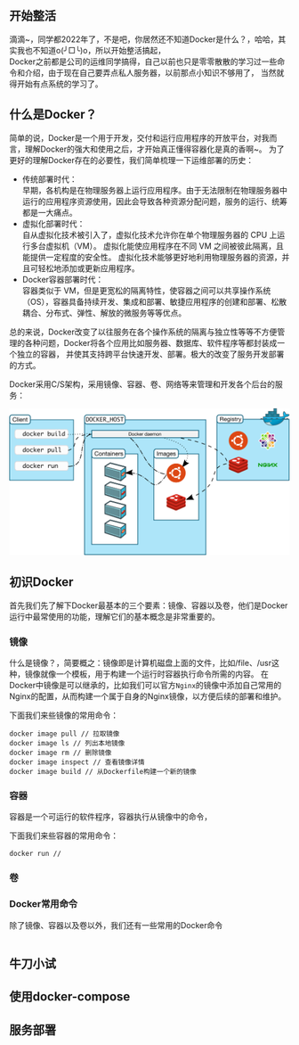 ## 开始整活

滴滴~，同学都2022年了，不是吧，你居然还不知道Docker是什么？，哈哈，其实我也不知道o(╯□╰)o，所以开始整活搞起，  
Docker之前都是公司的运维同学搞得，自己以前也只是零零散散的学习过一些命令和介绍，由于现在自己要弄点私人服务器，以前那点小知识不够用了，
当然就得开始有点系统的学习了。

## 什么是Docker？

简单的说，Docker是一个用于开发，交付和运行应用程序的开放平台，对我而言，理解Docker的强大和使用之后，才开始真正懂得容器化是真的香啊~。
为了更好的理解Docker存在的必要性，我们简单梳理一下运维部署的历史：

- 传统部署时代：  
  早期，各机构是在物理服务器上运行应用程序。由于无法限制在物理服务器中运行的应用程序资源使用，因此会导致各种资源分配问题，服务的运行、统筹都是一大痛点。
- 虚拟化部署时代：  
  自从虚拟化技术被引入了，虚拟化技术允许你在单个物理服务器的 CPU 上运行多台虚拟机（VM）。 虚拟化能使应用程序在不同 VM 之间被彼此隔离，且能提供一定程度的安全性。
  虚拟化技术能够更好地利用物理服务器的资源，并且可轻松地添加或更新应用程序。
- Docker容器部署时代：  
  容器类似于 VM，但是更宽松的隔离特性，使容器之间可以共享操作系统（OS），容器具备持续开发、集成和部署、敏捷应用程序的创建和部署、松散耦合、分布式、弹性、解放的微服务等等优点。
  
总的来说，Docker改变了以往服务在各个操作系统的隔离与独立性等等不方便管理的各种问题，Docker将各个应用比如服务器、数据库、软件程序等都封装成一个独立的容器，
并使其支持跨平台快速开发、部署。极大的改变了服务开发部署的方式。  

Docker采用C/S架构，采用镜像、容器、卷、网络等来管理和开发各个后台的服务：  

<img src="https://github.com/Panda-Hope/panda-hope.github.io/blob/master/static/img/architecture.svg" width="800" />

## 初识Docker

首先我们先了解下Docker最基本的三个要素：镜像、容器以及卷，他们是Docker运行中最常使用的功能，理解它们的基本概念是非常重要的。

### 镜像
什么是镜像？，简要概之：镜像即是计算机磁盘上面的文件，比如/file、/usr这种，镜像就像一个模板，用于构建一个运行时容器执行命令所需的内容。
在Docker中镜像是可以继承的，比如我们可以官方`Nginx`的镜像中添加自己常用的Nginx的配置，从而构建一个属于自身的Nginx镜像，以方便后续的部署和维护。  

下面我们来些镜像的常用命令：
```
docker image pull // 拉取镜像
docker image ls // 列出本地镜像
docker image rm // 删除镜像
docker image inspect // 查看镜像详情
docker image build // 从Dockerfile构建一个新的镜像
```

### 容器
容器是一个可运行的软件程序，容器执行从镜像中的命令，

下面我们来些容器的常用命令：

```
docker run // 
```

### 卷

### Docker常用命令
除了镜像、容器以及卷以外，我们还有一些常用的Docker命令

```
```

## 牛刀小试

## 使用docker-compose

## 服务部署




